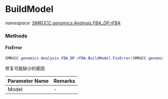 ﻿# BuildModel
_namespace: [SMRUCC.genomics.Analysis.FBA_DP.rFBA](./index.md)_





### Methods

#### FixError
```csharp
SMRUCC.genomics.Analysis.FBA_DP.rFBA.BuildModel.FixError(SMRUCC.genomics.Analysis.FBA_DP.rFBA.DataModel.CellSystem)
```
修复可能缺少的基因

|Parameter Name|Remarks|
|--------------|-------|
|Model|-|



